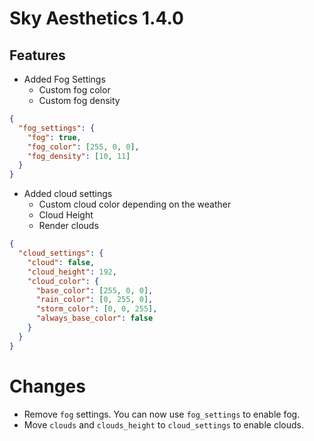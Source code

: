# Sky Aesthetics 1.4.0

## Features

- Added Fog Settings
  - Custom fog color
  - Custom fog density

```json
{
  "fog_settings": {
    "fog": true,
    "fog_color": [255, 0, 0],
    "fog_density": [10, 11]
  }
}
```

- Added cloud settings
  - Custom cloud color depending on the weather
  - Cloud Height
  - Render clouds
  
```json
{
  "cloud_settings": {
    "cloud": false,
    "cloud_height": 192,
    "cloud_color": {
      "base_color": [255, 0, 0],
      "rain_color": [0, 255, 0],
      "storm_color": [0, 0, 255],
      "always_base_color": false
    }
  }
}
```

# Changes

- Remove `fog` settings. You can now use `fog_settings` to enable fog.
- Move `clouds` and `clouds_height` to `cloud_settings` to enable clouds.